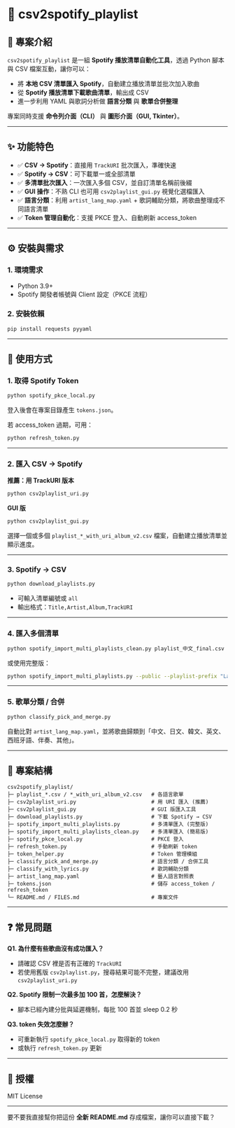 

# 🎵 csv2spotify_playlist

## 📖 專案介紹

`csv2spotify_playlist` 是一組 **Spotify 播放清單自動化工具**，透過 Python 腳本與 CSV 檔案互動，讓你可以：

* 將 **本地 CSV 清單匯入 Spotify**，自動建立播放清單並批次加入歌曲
* 從 **Spotify 播放清單下載歌曲清單**，輸出成 CSV
* 進一步利用 YAML 與歌詞分析做 **語言分類** 與 **歌單合併整理**

專案同時支援 **命令列介面（CLI）** 與 **圖形介面（GUI, Tkinter）**。

---

## ✨ 功能特色

* ✅ **CSV → Spotify**：直接用 `TrackURI` 批次匯入，準確快速
* ✅ **Spotify → CSV**：可下載單一或全部清單
* ✅ **多清單批次匯入**：一次匯入多個 CSV，並自訂清單名稱前後綴
* ✅ **GUI 操作**：不熟 CLI 也可用 `csv2playlist_gui.py` 視覺化選檔匯入
* ✅ **語言分類**：利用 `artist_lang_map.yaml` + 歌詞輔助分類，將歌曲整理成不同語言清單
* ✅ **Token 管理自動化**：支援 PKCE 登入、自動刷新 access_token

---

## ⚙️ 安裝與需求

### 1. 環境需求

* Python 3.9+
* Spotify 開發者帳號與 Client 設定（PKCE 流程）

### 2. 安裝依賴

```bash
pip install requests pyyaml
```

---

## 🚀 使用方式

### 1. 取得 Spotify Token

```bash
python spotify_pkce_local.py
```

登入後會在專案目錄產生 `tokens.json`。

若 access_token 過期，可用：

```bash
python refresh_token.py
```

---

### 2. 匯入 CSV → Spotify

**推薦：用 TrackURI 版本**

```bash
python csv2playlist_uri.py
```

**GUI 版**

```bash
python csv2playlist_gui.py
```

選擇一個或多個 `playlist_*_with_uri_album_v2.csv` 檔案，自動建立播放清單並顯示進度。

---

### 3. Spotify → CSV

```bash
python download_playlists.py
```

* 可輸入清單編號或 `all`
* 輸出格式：`Title,Artist,Album,TrackURI`

---

### 4. 匯入多個清單

```bash
python spotify_import_multi_playlists_clean.py playlist_中文_final.csv playlist_日文_final.csv
```

或使用完整版：

```bash
python spotify_import_multi_playlists.py --public --playlist-prefix "Lang | " --playlist-suffix " (2025)" playlist_*.csv
```

---

### 5. 歌單分類 / 合併

```bash
python classify_pick_and_merge.py
```

自動比對 `artist_lang_map.yaml`，並將歌曲歸類到「中文、日文、韓文、英文、西班牙語、伴奏、其他」。

---

## 📂 專案結構

```text
csv2spotify_playlist/
├─ playlist_*.csv / *_with_uri_album_v2.csv   # 各語言歌單
├─ csv2playlist_uri.py                        # 用 URI 匯入 (推薦)
├─ csv2playlist_gui.py                        # GUI 版匯入工具
├─ download_playlists.py                      # 下載 Spotify → CSV
├─ spotify_import_multi_playlists.py          # 多清單匯入 (完整版)
├─ spotify_import_multi_playlists_clean.py    # 多清單匯入 (簡易版)
├─ spotify_pkce_local.py                      # PKCE 登入
├─ refresh_token.py                           # 手動刷新 token
├─ token_helper.py                            # Token 管理模組
├─ classify_pick_and_merge.py                 # 語言分類 / 合併工具
├─ classify_with_lyrics.py                    # 歌詞輔助分類
├─ artist_lang_map.yaml                       # 藝人語言對照表
├─ tokens.json                                # 儲存 access_token / refresh_token
└─ README.md / FILES.md                       # 專案文件
```

---

## ❓ 常見問題

**Q1. 為什麼有些歌曲沒有成功匯入？**

* 請確認 CSV 裡是否有正確的 `TrackURI`
* 若使用舊版 `csv2playlist.py`，搜尋結果可能不完整，建議改用 `csv2playlist_uri.py`

**Q2. Spotify 限制一次最多加 100 首，怎麼解決？**

* 腳本已經內建分批與延遲機制，每批 100 首並 sleep 0.2 秒

**Q3. token 失效怎麼辦？**

* 可重新執行 `spotify_pkce_local.py` 取得新的 token
* 或執行 `refresh_token.py` 更新

---

## 📜 授權

MIT License

---

要不要我直接幫你把這份 **全新 README.md** 存成檔案，讓你可以直接下載？
